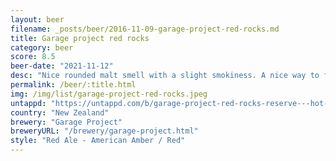 ```yaml
---
layout: beer
filename: _posts/beer/2016-11-09-garage-project-red-rocks.md
title: Garage project red rocks
category: beer
score: 8.5
beer-date: "2021-11-12"
desc: "Nice rounded malt smell with a slight smokiness. A nice way to finish the night"
permalink: /beer/:title.html
img: /img/list/garage-project-red-rocks.jpeg
untappd: "https://untappd.com/b/garage-project-red-rocks-reserve---hot-rock/2323810"
country: "New Zealand"
brewery: "Garage Project"
breweryURL: "/brewery/garage-project.html"
style: "Red Ale - American Amber / Red"
---
```

